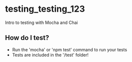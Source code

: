 # testing_testing_123
Intro to testing with Mocha and Chai

## How do I test?

* Run the 'mocha' or 'npm test' command to run your tests
* Tests are included in the '/test' folder!
